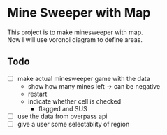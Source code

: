 # Mine Sweeper with Map
This project is to make minesweeper with map.  
Now I will use voronoi diagram to define areas.
## Todo
- [ ] make actual minesweeper game with the data
    - show how many mines left -> can be negative
    - restart
    - indicate whether cell is checked
        - flagged and SUS
- [ ] use the data from overpass api
- [ ] give a user some selectablity of region